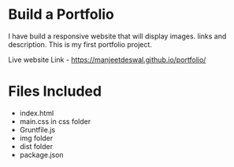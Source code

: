 # Build a Portfolio
I have build a responsive website that will display images. links and description.
This is my first portfolio project.

Live website Link - https://manjeetdeswal.github.io/portfolio/

# Files Included

* index.html
* main.css in css folder
* Gruntfile.js
* img folder
* dist folder
* package.json
